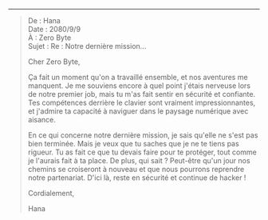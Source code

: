 
---

> De : Hana  
> Date : 2080/9/9  
> À : Zero Byte  
> Sujet : Re : Notre dernière mission...
>
> Cher Zero Byte,
>
> Ça fait un moment qu'on a travaillé ensemble, et nos aventures me manquent. Je me souviens encore à quel point j'étais nerveuse lors de notre premier job, mais tu m'as fait sentir en sécurité et confiante. Tes compétences derrière le clavier sont vraiment impressionnantes, et j'admire ta capacité à naviguer dans le paysage numérique avec aisance.
>
> En ce qui concerne notre dernière mission, je sais qu'elle ne s'est pas bien terminée. Mais je veux que tu saches que je ne te tiens pas rigueur. Tu as fait ce que tu devais faire pour te protéger, tout comme je l'aurais fait à ta place. De plus, qui sait ? Peut-être qu'un jour nos chemins se croiseront à nouveau et que nous pourrons reprendre notre partenariat. D'ici là, reste en sécurité et continue de hacker !
>
> Cordialement,
>
> Hana
